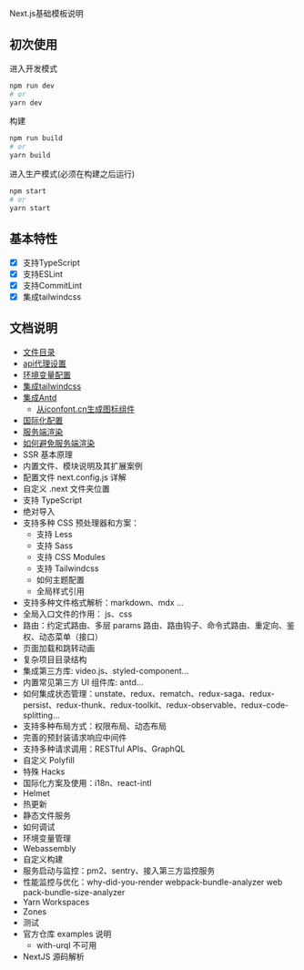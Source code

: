 Next.js基础模板说明

## 初次使用

进入开发模式

```bash
npm run dev
# or
yarn dev
```

构建

```bash
npm run build
# or
yarn build
```

进入生产模式(必须在构建之后运行)


```bash
npm start
# or
yarn start
```

## 基本特性
- [x] 支持TypeScript
- [x] 支持ESLint
- [x] 支持CommitLint
- [x] 集成tailwindcss

## 文档说明
- [文件目录](docs/文件目录.md)
- [api代理设置](docs/api代理设置.md)
- [环境变量配置](docs/环境变量配置.md)
- [集成tailwindcss](docs/集成tailwindcss.md)
- [集成Antd](docs/集成antd.md)
  - [从iconfont.cn生成图标组件](docs/集成antd.md)
- [国际化配置](docs/国际化配置.md)
- [服务端渲染](docs/服务端渲染.md)
- [如何避免服务端渲染](docs/如何避免服务端渲染.md)
- SSR 基本原理
- 内置文件、模块说明及其扩展案例
- 配置文件 next.config.js 详解
- 自定义 .next 文件夹位置
- 支持 TypeScript
- 绝对导入
- 支持多种 CSS 预处理器和方案：
  - 支持 Less
  - 支持 Sass
  - 支持 CSS Modules
  - 支持 Tailwindcss
  - 如何主题配置
  - 全局样式引用
- 支持多种文件格式解析：markdown、mdx ...
- 全局入口文件的作用： js、css
- 路由：约定式路由、多层 params 路由、路由钩子、命令式路由、重定向、鉴权、动态菜单（接口）
- 页面加载和跳转动画
- 复杂项目目录结构
- 集成第三方库: video.js、styled-component...
- 内置常见第三方 UI 组件库: antd...
- 如何集成状态管理：unstate、redux、rematch、redux-saga、redux-persist、redux-thunk、redux-toolkit、redux-observable、redux-code-splitting...
- 支持多种布局方式：权限布局、动态布局
- 完善的预封装请求响应中间件
- 支持多种请求调用：RESTful APIs、GraphQL
- 自定义 Polyfill
- 特殊 Hacks
- 国际化方案及使用：i18n、react-intl
- Helmet
- 热更新
- 静态文件服务
- 如何调试
- 环境变量管理
- Webassembly
- 自定义构建
- 服务启动与监控：pm2、sentry、接入第三方监控服务
- 性能监控与优化：why-did-you-render webpack-bundle-analyzer web pack-bundle-size-analyzer
- Yarn Workspaces
- Zones
- 测试
- 官方仓库 examples 说明
  - with-urql 不可用
- NextJS 源码解析
